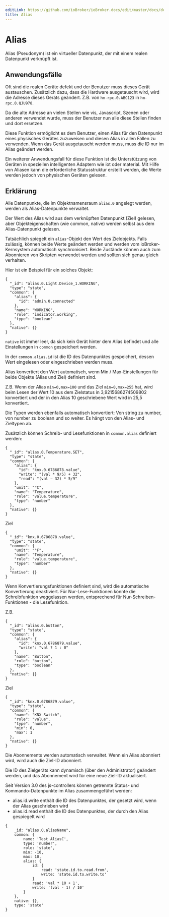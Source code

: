 ```yaml
---
editLink: https://github.com/ioBroker/ioBroker.docs/edit/master/docs/de/dev/aliases.md
title: Alias
---
```

# Alias
Alias (Pseudonym) ist ein virtueller Datenpunkt, der mit einem realen Datenpunkt verknüpft ist.

## Anwendungsfälle
Oft sind die realen Geräte defekt und der Benutzer muss dieses Gerät austauschen.
Zusätzlich dazu, dass die Hardware ausgetauscht wird, wird die Adresse dieses Geräts geändert. Z.B. von `hm-rpc.0.ABC123` in `hm-rpc.0.QJU978`.

Da die alte Adresse an vielen Stellen wie vis, Javascript, Szenen oder anderen verwendet wurde, muss der Benutzer nun alle diese Stellen finden und dort ersetzen.

Diese Funktion ermöglicht es dem Benutzer, einen Alias für den Datenpunkt eines physisches Gerätes zuzuweisen und diesen Alias in allen Fällen zu verwenden.
Wenn das Gerät ausgetauscht werden muss, muss die ID nur im Alias geändert werden.

Ein weiterer Anwendungsfall für diese Funktion ist die Unterstützung von Geräten in speziellen intelligenten Adaptern wie iot oder material.
Mit Hilfe von Aliasen kann die erforderliche Statusstruktur erstellt werden, die Werte werden jedoch von physischen Geräten gelesen.

## Erklärung
Alle Datenpunkte, die im Objektnamensraum `alias.0` angelegt werden, werden als Alias-Datenpunkte verwaltet.

Der Wert des Alias wird aus dem verknüpften Datenpunkt (Ziel) gelesen, aber Objekteigenschaften (wie common, native) werden selbst aus dem Alias-Datenpunkt gelesen.

Tatsächlich spiegelt ein `alias`-Objekt den Wert des Zielobjekts.
Falls zulässig, können beide Werte geändert werden und werden vom ioBroker-Kernsystem automatisch synchronisiert.
Beide Zustände können auch zum Abonnieren von Skripten verwendet werden und sollten sich genau gleich verhalten.

Hier ist ein Beispiel für ein solches Objekt:

```
{
  "_id": "alias.0.Light.Device_1.WORKING",
  "type": "state",
  "common": {
    "alias": {
      "id": "admin.0.connected"
    },
    "name": "WORKING",
    "role": "indicator.working",
    "type": "boolean"
  },
  "native": {}
}
```

`native` ist immer leer, da sich kein Gerät hinter dem Alias befindet und alle Einstellungen in `common` gespeichert werden.

In der `common.alias.id` ist die ID des Datenpunktes gespeichert, dessen Wert eingelesen oder eingeschrieben werden muss.

Alias konvertiert den Wert automatisch, wenn Min / Max-Einstellungen für beide Objekte (Alias und Ziel) definiert sind.

Z.B. Wenn der Alias `min=0,max=100` und das Ziel `min=0,max=255` hat, wird beim Lesen der Wert 10 aus dem Zielstatus in 3,9215686274509802 konvertiert und der in den Alias 10 geschriebene Wert wird in 25,5 konvertiert.

Die Typen werden ebenfalls automatisch konvertiert: Von string zu number, von number zu boolean und so weiter. Es hängt von den Alias- und Zieltypen ab.

Zusätzlich können Schreib- und Lesefunktionen in `common.alias` definiert werden:

```
{
  "_id": "alias.0.Temperature.SET",
  "type": "state",
  "common": {
    "alias": {
      "id": "knx.0.6786878.value",
      "write": "(val * 9/5) + 32",
      "read": "(val − 32) * 5/9"
    },
    "unit": "°C",
    "name": "Temperature",
    "role": "value.temperature",
    "type": "number"
  },
  "native": {}
}
```

Ziel

```
{
  "_id": "knx.0.6786878.value",
  "type": "state",
  "common": {
    "unit": "°F",
    "name": "Temperature",
    "role": "value.temperature",
    "type": "number"
  },
  "native": {}
}
```

Wenn Konvertierungsfunktionen definiert sind, wird die automatische Konvertierung deaktiviert. Für Nur-Lese-Funktionen könnte die Schreibfunktion weggelassen werden, entsprechend für Nur-Schreiben-Funktionen - die Lesefunktion.

Z.B.

```
{
  "_id": "alias.0.button",
  "type": "state",
  "common": {
    "alias": {
      "id": "knx.0.6786879.value",
      "write": "val ? 1 : 0"
    },
    "name": "Button",
    "role": "button",
    "type": "boolean"
  },
  "native": {}
}
```

Ziel

```
{
  "_id": "knx.0.6786879.value",
  "type": "state",
  "common": {
    "name": "KNX Switch",
    "role": "value",
    "type": "number",
    "min": 0,
    "max": 1
  },
  "native": {}
}
```

Die Abonnements werden automatisch verwaltet. Wenn ein Alias abonniert wird, wird auch die Ziel-ID abonniert.

Die ID des Zielgeräts kann dynamisch (über den Administrator) geändert werden, und das Abonnement wird für eine neue Ziel-ID aktualisiert.

Seit Version 3.0 des js-controllers können getrennte Status- und Kommando-Datenpunkte im Alias zusammengeführt werden:
* alias.id.write enthält die ID des Datenpunktes, der gesetzt wird, wenn der Alias geschrieben wird
* alias.id.read enthält die ID des Datenpunktes, der durch den Alias gespiegelt wird
```
{
    _id: "alias.0.aliasName",
    common: {
        name: 'Test AliasC',
        type: 'number',
        role: 'state',
        min: -10,
        max: 10,
        alias: {
            id: {
                read: 'state.id.to.read.from',
                write: 'state.id.to.write.to'
            }
            read: 'val * 10 + 1',
            write: '(val - 1) / 10'
        }
    },
    native: {},
    type: 'state'
}
```

